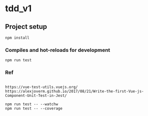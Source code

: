 # tdd_v1

## Project setup
```
npm install
```

### Compiles and hot-reloads for development
```
npm run test
```

### Ref
```

https://vue-test-utils.vuejs.org/
https://alexjoverm.github.io/2017/08/21/Write-the-first-Vue-js-Component-Unit-Test-in-Jest/

npm run test -- --watchw
npm run test -- --coverage
```
